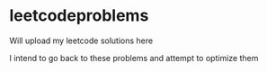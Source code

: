 # leetcodeproblems
Will upload my leetcode solutions here

I intend to go back to these problems and attempt to optimize them
